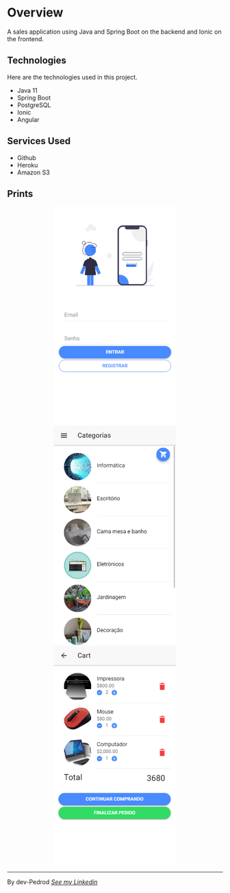 # Overview

A sales application using Java and Spring Boot on the backend and Ionic on the frontend.

## Technologies

Here are the technologies used in this project.

* Java 11
* Spring Boot
* PostgreSQL
* Ionic
* Angular

## Services Used

* Github
* Heroku
* Amazon S3

## Prints

<p align="center">
  <img src="https://raw.githubusercontent.com/dev-Pedrod/SalesApp-Frontend/readme/readImages/login.PNG" hspace="20"/>
  <img src="https://github.com/dev-Pedrod/SalesApp-Frontend/blob/readme/readImages/Categorias.PNG" hspace="20"/> 
  <img src="https://github.com/dev-Pedrod/SalesApp-Frontend/blob/readme/readImages/Carrinho.PNG" hspace="20"/>
</p>

---
By dev-Pedrod  [*See my Linkedin*](https://www.linkedin.com/in/pedrooliveiradev/)
